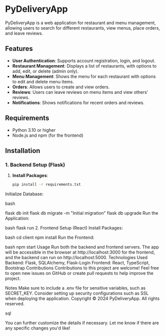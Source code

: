 # PyDeliveryApp

PyDeliveryApp is a web application for restaurant and menu management, allowing users to search for different restaurants, view menus, place orders, and leave reviews.

## Features

- **User Authentication**: Supports account registration, login, and logout.
- **Restaurant Management**: Displays a list of restaurants, with options to add, edit, or delete (admin only).
- **Menu Management**: Shows the menu for each restaurant with options to edit and delete menu items.
- **Orders**: Allows users to create and view orders.
- **Reviews**: Users can leave reviews on menu items and view others' reviews.
- **Notifications**: Shows notifications for recent orders and reviews.

## Requirements

- Python 3.10 or higher
- Node.js and npm (for the frontend)

## Installation

### 1. Backend Setup (Flask)

1. **Install Packages**:
   ```bash
   pip install -r requirements.txt
Initialize Database:

bash

flask db init
flask db migrate -m "Initial migration"
flask db upgrade
Run the Application:

bash
flask run
2. Frontend Setup (React)
Install Packages:

bash
cd client
npm install
Run the Frontend:

bash
npm start
Usage
Run both the backend and frontend servers. The app will be accessible in the browser at http://localhost:3000 for the frontend, and the backend can run on http://localhost:5000.
Technologies Used
Backend: Flask, SQLAlchemy, Flask-Login
Frontend: React, TypeScript, Bootstrap
Contributions
Contributions to this project are welcome! Feel free to open new issues on GitHub or create pull requests to help improve the project.

Notes
Make sure to include a .env file for sensitive variables, such as SECRET_KEY.
Consider setting up security configurations such as SSL when deploying the application.
Copyright © 2024 PyDeliveryApp. All rights reserved.

sql

You can further customize the details if necessary. Let me know if there are any specific changes you'd like!